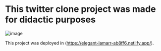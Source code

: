 # This twitter clone project was made for didactic purposes

<img src="https://github.com/cleidison1994/interface-clone-twitter/blob/master/.github/image.png" alt="image"/>

This project was deployed in (https://elegant-lamarr-ab8ff6.netlify.app/).
